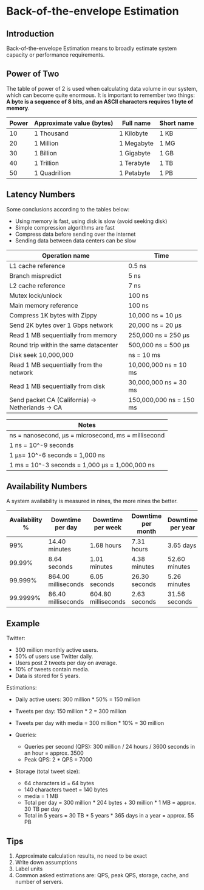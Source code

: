 # Back-of-the-envelope Estimation

## Introduction

Back-of-the-envelope Estimation means to broadly estimate system capacity or performance requirements.

## Power of Two

The table of power of 2 is used when calculating data volume in our system, which can become quite enormous. It is important to remember two things: **A byte is a sequence of 8 bits, and an ASCII characters requires 1 byte of memory**.

| Power | Approximate value (bytes) | Full name  | Short name |
| ----- | ------------------------- | ---------- | ---------- |
| 10    | 1 Thousand                | 1 Kilobyte | 1 KB       |
| 20    | 1 Million                 | 1 Megabyte | 1 MG       |
| 30    | 1 Billion                 | 1 Gigabyte | 1 GB       |
| 40    | 1 Trillion                | 1 Terabyte | 1 TB       |
| 50    | 1 Quadrillion             | 1 Petabyte | 1 PB       |

## Latency Numbers

Some conclusions according to the tables below:

- Using memory is fast, using disk is slow (avoid seeking disk)
- Simple compression algorithms are fast
- Compress data before sending over the internet
- Sending data between data centers can be slow

| Operation name                                   | Time                    |
| ------------------------------------------------ | ----------------------- |
| L1 cache reference                               | 0.5 ns                  |
| Branch mispredict                                | 5 ns                    |
| L2 cache reference                               | 7 ns                    |
| Mutex lock/unlock                                | 100 ns                  |
| Main memory reference                            | 100 ns                  |
| Compress 1K bytes with Zippy                     | 10,000 ns = 10 µs       |
| Send 2K bytes over 1 Gbps network                | 20,000 ns = 20 µs       |
| Read 1 MB sequentially from memory               | 250,000 ns = 250 µs     |
| Round trip within the same datacenter            | 500,000 ns = 500 µs     |
| Disk seek 10,000,000                             | ns = 10 ms              |
| Read 1 MB sequentially from the network          | 10,000,000 ns = 10 ms   |
| Read 1 MB sequentially from disk                 | 30,000,000 ns = 30 ms   |
| Send packet CA (California) -> Netherlands -> CA | 150,000,000 ns = 150 ms |

| Notes                                               |
| --------------------------------------------------- |
| ns = nanosecond, µs = microsecond, ms = millisecond |
| 1 ns = 10^-9 seconds                                |
| 1 µs= 10^-6 seconds = 1,000 ns                      |
| 1 ms = 10^-3 seconds = 1,000 µs = 1,000,000 ns      |

## Availability Numbers

A system availability is measured in nines, the more nines the better.

| Availability % | Downtime per day    | Downtime per week   | Downtime per month | Downtime per year |
| -------------- | ------------------- | ------------------- | ------------------ | ----------------- |
| 99%            | 14.40 minutes       | 1.68 hours          | 7.31 hours         | 3.65 days         |
| 99.99%         | 8.64 seconds        | 1.01 minutes        | 4.38 minutes       | 52.60 minutes     |
| 99.999%        | 864.00 milliseconds | 6.05 seconds        | 26.30 seconds      | 5.26 minutes      |
| 99.9999%       | 86.40 milliseconds  | 604.80 milliseconds | 2.63 seconds       | 31.56 seconds     |

## Example

Twitter:

- 300 million monthly active users.
- 50% of users use Twitter daily.
- Users post 2 tweets per day on average.
- 10% of tweets contain media.
- Data is stored for 5 years.

Estimations:

- Daily active users: 300 million \* 50% = 150 million
- Tweets per day: 150 million \* 2 = 300 million
- Tweets per day with media = 300 million \* 10% = 30 million

- Queries:

  - Queries per second (QPS): 300 million / 24 hours / 3600 seconds in an hour = approx. 3500
  - Peak QPS: 2 \* QPS = 7000

- Storage (total tweet size):

  - 64 characters id = 64 bytes
  - 140 characters tweet = 140 bytes
  - media = 1 MB
  - Total per day = 300 million \* 204 bytes + 30 million \* 1 MB = approx. 30 TB per day
  - Total in 5 years = 30 TB \* 5 years \* 365 days in a year = approx. 55 PB

## Tips

1. Approximate calculation results, no need to be exact
2. Write down assumptions
3. Label units
4. Common asked estimations are: QPS, peak QPS, storage, cache, and number of servers.
